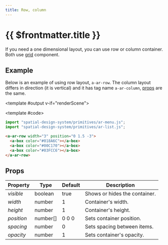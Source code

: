 ```yaml
---
title: Row, column
---
```


<script setup lang="ts">
import { ref, onMounted } from "vue";
import ComponentExample from "../vue/ComponentExample.vue";

const renderScene = ref(false);

onMounted(async () => {
    try {
        await import("spatial-design-system/components/menu.js");
        await import("spatial-design-system/primitives/ar-list.js");

        renderScene.value = true;
    } catch (e) {
        console.error(e);
    }
});
</script>

# {{ $frontmatter.title }}

If you need a one dimensional layout, you can use row or column container. Both use [grid](/ar-vr-components/grid) component.

## Example

Below is an example of using row layout, `a-ar-row`. The column layout differs in direction (it is vertical) and it has tag name `a-ar-column`, [props](#props) are the same.

<ComponentExample :fixed="true">

<template #output v-if="renderScene">
    <a-entity id="mouseRaycaster" raycaster="objects: .clickable"
              cursor="rayOrigin: mouse; fuse: false;">
    </a-entity>
    <a-ar-row width="3" position="0 1.5 -3">
        <a-box color="#018A6C"></a-box>
        <a-box color="#00C170"></a-box>
        <a-box color="#03FCC6"></a-box>
    </a-ar-row>
</template>

<template #code>

```js
import "spatial-design-system/primitives/ar-menu.js";
import "spatial-design-system/primitives/ar-list.js";
```

```html
<a-ar-row width="3" position="0 1.5 -3">
  <a-box color="#018A6C"></a-box>
  <a-box color="#00C170"></a-box>
  <a-box color="#03FCC6"></a-box>
</a-ar-row>
```

</template>

</ComponentExample>

## Props

| Property   | Type     | Default | Description                   |
| ---------- | -------- | ------- | ----------------------------- |
| _visible_  | boolean  | true    | Shows or hides the container. |
| _width_    | number   | 1       | Container's width.            |
| _height_   | number   | 1       | Container's height.           |
| _position_ | number[] | 0 0 0   | Sets container position.      |
| _spacing_  | number   | 0       | Sets spacing between items.   |
| _opacity_  | number   | 1       | Sets container's opacity.     |
